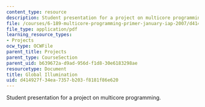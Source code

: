 ```yaml
---
content_type: resource
description: Student presentation for a project on multicore programming.
file: /courses/6-189-multicore-programming-primer-january-iap-2007/d414927f34ea7357b203f8181f86e620_glblilluminatn.pdf
file_type: application/pdf
learning_resource_types:
- Projects
ocw_type: OCWFile
parent_title: Projects
parent_type: CourseSection
parent_uid: b639672a-d9ad-956d-f1d8-30e6183298ae
resourcetype: Document
title: Global Illumination
uid: d414927f-34ea-7357-b203-f8181f86e620
---
```

Student presentation for a project on multicore programming.